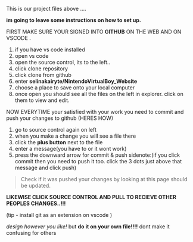 This is our project files above ....

**im going to leave some instructions on how to set up.**



FIRST MAKE SURE YOUR SIGNED INTO **GITHUB** ON THE WEB AND ON VSCODE .


>
1. if you have vs code installed
2. open vs code
3. open the source control, its to the left..
4. click clone repository
5. click clone from github
6. enter **selinakairyte/NintendoVirtualBoy_Website**
7. choose a place to save onto your local computer
8. once open you should see all the files on the left in explorer. click on them to view and edit.





>
   NOW EVERYTIME your satisfied with your work you need to commit and push your changes to github (HERES HOW)
1. go to source control again on left
2. when you make a change you will see a file there
3. click the **plus button** next to the file
4. enter a message(you have to or it wont work)
5. press the downward arrow for commit & push             sidenote:(if you click commit then you need to push it too. click the 3 dots just above that message and click push)



>Check if it was pushed your changes by looking at this page should be updated.




**LIKEWISE CLICK SOURCE CONTROL AND PULL TO RECIEVE OTHER PEOPLES CHANGES..!!!**


(tip - install git as an extension on vscode )



*design however you like!* but **do it on your own file!!!!** dont make it confusing for others 
